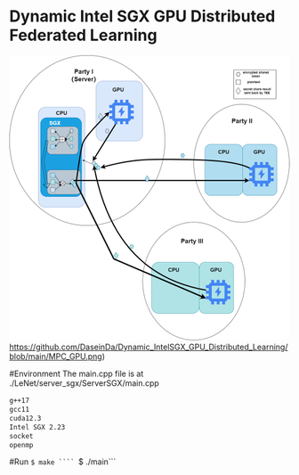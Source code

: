# Dynamic Intel SGX GPU Distributed Federated Learning

![image](https://github.com/DaseinDa/Dynamic_IntelSGX_GPU_Distributed_Learning/blob/main/MPC_GPU.png)https://github.com/DaseinDa/Dynamic_IntelSGX_GPU_Distributed_Learning/blob/main/MPC_GPU.png)

#Environment
The main.cpp file is at ./LeNet/server_sgx/ServerSGX/main.cpp
```
g++17
gcc11
cuda12.3
Intel SGX 2.23
socket
openmp
```
#Run
```$ make ````
```$ ./main```
